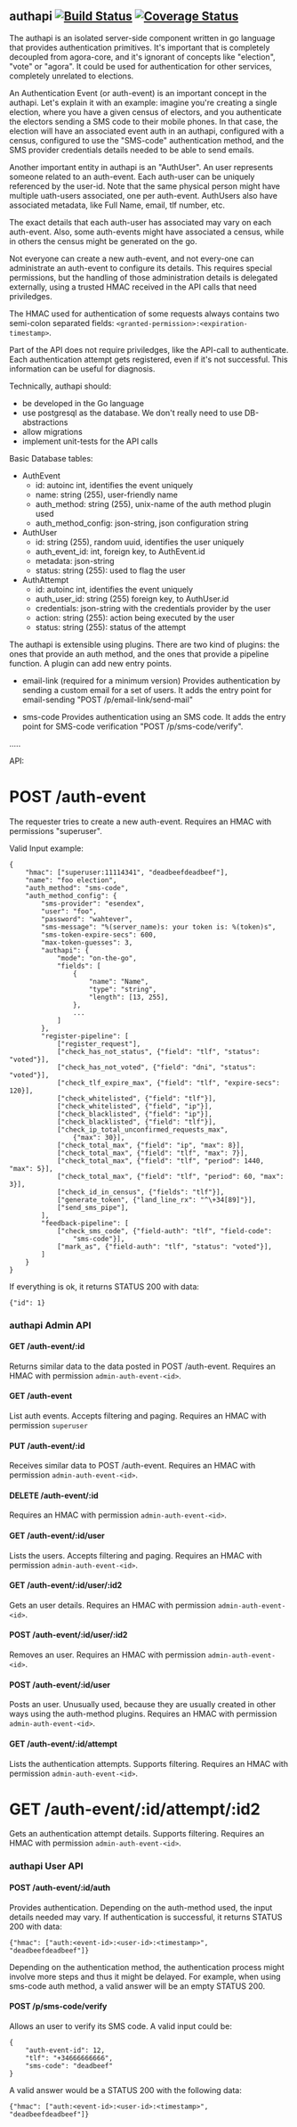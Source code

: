 ## authapi [![Build Status][1]][2] [![Coverage Status](https://coveralls.io/repos/agoravoting/authapi/badge.png)](https://coveralls.io/r/agoravoting/authapi)

[1]: https://travis-ci.org/agoravoting/authapi.png
[2]: https://travis-ci.org/agoravoting/authapi

The authapi is an isolated server-side component written in go language that
provides authentication primitives. It's important that is completely decoupled
from agora-core, and it's ignorant of concepts like "election", "vote" or
"agora". It could be used for authentication for other services, completely
unrelated to elections.

An Authentication Event (or auth-event) is an important concept in the
authapi. Let's explain it with an example: imagine you're creating a single
election, where you have a given census of electors, and you authenticate the
electors sending a SMS code to their mobile phones. In that case, the election
will have an associated event auth in an authapi, configured with a
census, configured to use the "SMS-code" authentication method, and the SMS
provider credentials details needed to be able to send emails.

Another important entity in authapi is an "AuthUser". An user represents
someone related to an auth-event. Each auth-user can be uniquely referenced
by the user-id. Note that the same physical person might have multiple
uath-users associated, one per auth-event. AuthUsers also have associated
metadata, like Full Name, email, tlf number, etc.

The exact details that each auth-user has associated may vary on each
auth-event. Also, some auth-events might have associated a census, while
in others the census might be generated on the go.

Not everyone can create a new auth-event, and not every-one can administrate an
auth-event to configure its details. This requires special permissions, but
the handling of those administration details is delegated externally, using
a trusted HMAC received in the API calls that need priviledges.

The HMAC used for authentication of some requests always contains two
semi-colon separated fields: `<granted-permission>:<expiration-timestamp>`.

Part of the API does not require priviledges, like the API-call to
authenticate. Each authentication attempt gets registered, even if it's not
successful. This information can be useful for diagnosis.

Technically, authapi should:
 * be developed in the Go language
 * use postgresql as the database. We don't really need to use DB-abstractions
 * allow migrations
 * implement unit-tests for the API calls

Basic Database tables:
* AuthEvent
    * id: autoinc int, identifies the event uniquely
    * name: string (255), user-friendly name
    * auth_method: string (255), unix-name of the auth method plugin used
    * auth_method_config: json-string, json configuration string
* AuthUser
    * id: string (255), random uuid, identifies the user uniquely
    * auth_event_id: int, foreign key, to AuthEvent.id
    * metadata: json-string
    * status: string (255): used to flag the user
* AuthAttempt
    * id: autoinc int, identifies the event uniquely
    * auth_user_id: string (255) foreign key, to  AuthUser.id
    * credentials: json-string with the credentials provider by the user
    * action: string (255): action being executed by the user
    * status: string (255): status of the attempt

The authapi is extensible using plugins. There are two kind of plugins: the
ones that provide an auth method, and the ones that provide a pipeline
function. A plugin can add new entry points.

* email-link (required for a minimum version)
Provides authentication by sending a custom email for a set of users. It adds
the entry point for email-sending "POST /p/email-link/send-mail"


* sms-code
Provides authentication using an SMS code. It adds the entry point for SMS-code
verification "POST /p/sms-code/verify".

.....

API:

# POST /auth-event

The requester tries to create a new auth-event. Requires an HMAC with
permissions "superuser".

Valid Input example:

    {
        "hmac": ["superuser:11114341", "deadbeefdeadbeef"],
        "name": "foo election",
        "auth_method": "sms-code",
        "auth_method_config": {
            "sms-provider": "esendex",
            "user": "foo",
            "password": "wahtever",
            "sms-message": "%(server_name)s: your token is: %(token)s",
            "sms-token-expire-secs": 600,
            "max-token-guesses": 3,
            "authapi": {
                "mode": "on-the-go",
                "fields": [
                    {
                        "name": "Name",
                        "type": "string",
                        "length": [13, 255],
                    },
                    ...
                ]
            },
            "register-pipeline": [
                ["register_request"],
                ["check_has_not_status", {"field": "tlf", "status": "voted"}],
                ["check_has_not_voted", {"field": "dni", "status": "voted"}],
                ["check_tlf_expire_max", {"field": "tlf", "expire-secs": 120}],
                ["check_whitelisted", {"field": "tlf"}],
                ["check_whitelisted", {"field", "ip"}],
                ["check_blacklisted", {"field": "ip"}],
                ["check_blacklisted", {"field": "tlf"}],
                ["check_ip_total_unconfirmed_requests_max",
                    {"max": 30}],
                ["check_total_max", {"field": "ip", "max": 8}],
                ["check_total_max", {"field": "tlf", "max": 7}],
                ["check_total_max", {"field": "tlf", "period": 1440, "max": 5}],
                ["check_total_max", {"field": "tlf", "period": 60, "max": 3}],
                ["check_id_in_census", {"fields": "tlf"}],
                ["generate_token", {"land_line_rx": "^\+34[89]"}],
                ["send_sms_pipe"],
            ],
            "feedback-pipeline": [
                ["check_sms_code", {"field-auth": "tlf", "field-code":
                    "sms-code"}],
                ["mark_as", {"field-auth": "tlf", "status": "voted"}],
            ]
        }
    }

If everything is ok, it returns STATUS 200 with data:

    {"id": 1}

### authapi Admin API

#### GET /auth-event/:id

Returns similar data to the data posted in POST /auth-event. Requires an HMAC
with permission `admin-auth-event-<id>`.

#### GET /auth-event

List auth events. Accepts filtering and paging. Requires an HMAC with
permission `superuser`

#### PUT /auth-event/:id

Receives similar data to POST /auth-event. Requires an HMAC with permission
`admin-auth-event-<id>`.

#### DELETE /auth-event/:id

Requires an HMAC with permission `admin-auth-event-<id>`.

#### GET /auth-event/:id/user

Lists the users. Accepts filtering and paging. Requires an HMAC with permission
`admin-auth-event-<id>`.

#### GET /auth-event/:id/user/:id2

Gets an user details. Requires an HMAC with permission `admin-auth-event-<id>`.

#### POST /auth-event/:id/user/:id2

Removes an user. Requires an HMAC with permission `admin-auth-event-<id>`.

#### POST /auth-event/:id/user

Posts an user. Unusually used, because they are usually created in other ways
using the auth-method plugins. Requires an HMAC with permission
`admin-auth-event-<id>`.

#### GET /auth-event/:id/attempt

Lists the authentication attempts. Supports filtering. Requires an HMAC with
permission `admin-auth-event-<id>`.

# GET /auth-event/:id/attempt/:id2

Gets an authentication attempt details. Supports filtering. Requires an HMAC
with permission `admin-auth-event-<id>`.

### authapi User API

#### POST /auth-event/:id/auth

Provides authentication. Depending on the auth-method used, the
input details needed may vary. If authentication is successful, it returns
STATUS 200 with data:

    {"hmac": ["auth:<event-id>:<user-id>:<timestamp>", "deadbeefdeadbeef"]}

Depending on the authentication method, the authentication process might
involve more steps and thus it might be delayed. For example, when using
sms-code auth method, a valid answer will be an empty STATUS 200.

#### POST /p/sms-code/verify

Allows an user to verify its SMS code. A valid input could be:

    {
        "auth-event-id": 12,
        "tlf": "+34666666666",
        "sms-code": "deadbeef"
    }

A valid answer would be a STATUS 200 with the following data:

    {"hmac": ["auth:<event-id>:<user-id>:<timestamp>", "deadbeefdeadbeef"]}
